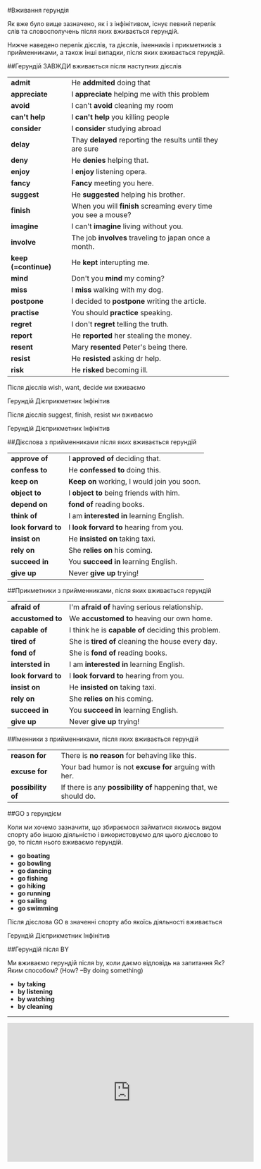 #Вживання герундiя

<p>Як вже було вище зазначено, як і з інфінітивом, існує певний перелік слів та словосполучень після яких вживається герундій.</p>

<p>Нижче наведено перелік дієслів, та дієслів, іменників і прикметників з прийменниками, а також інші випадки, після яких вживається герундій.</p>

##Герундій ЗАВЖДИ вживається після наступних дієслів

<table>
  <tr>
    <td><b>admit</b></td><td>He <b>addmited</b> doing that</td>
  </tr>
    <tr>
    <td><b>appreciate</b></td><td>I <b>appreciate</b> helping me with this problem</td>
  </tr>
    <tr>
    <td><b>avoid</b></td><td>I can't <b>avoid</b> cleaning my room</td>
  </tr>
    <tr>
    <td><b>can't help</b></td><td>I <b>can't help</b> you killing people</td>
  </tr>
    <tr>
    <td><b>consider</b></td><td>I <b>consider</b> studying abroad</td>
  </tr>
    <tr>
    <td><b>delay</b></td><td>Thay <b>delayed</b> reporting the results until they are sure</td>
  </tr>
    <tr>
    <td><b>deny</b></td><td>He <b>denies</b> helping that.</td>
  </tr>
    <tr>
    <td><b>enjoy</b></td><td>I <b>enjoy</b> listening opera.</td>
  </tr>
    <tr>
    <td><b>fancy</b></td><td><b>Fancy</b> meeting you here.</td>
  </tr>
    <tr>
    <td><b>suggest</b></td><td>He <b>suggested</b> helping his brother.</td>
  </tr>
    <tr>
    <td><b>finish</b></td><td>When you will <b>finish</b> screaming every time you see a mouse?</td>
  </tr>
<tr>
    <td><b>imagine</b></td><td>I can't <b>imagine</b> living without you.</td>
  </tr>
  <tr>
    <td><b>involve</b></td><td>The job <b>involves</b> traveling to japan once a month.</td>
  </tr>
  <tr>
    <td><b>keep (=continue)</b></td><td>He <b>kept</b> interupting me.</td>
  </tr>
  <tr>
    <td><b>mind</b></td><td>Don't you <b>mind</b> my coming?</td>
  </tr>
  <tr>
    <td><b>miss</b></td><td>I <b>miss</b> walking with my dog.</td>
  </tr>
  <tr>
    <td><b>postpone</b></td><td>I decided to <b>postpone</b> writing the article.</td>
  </tr>
  <tr>
    <td><b>practise</b></td><td>You should <b>practice</b> speaking.</td>
  </tr>
  <tr>
    <td><b>regret</b></td><td>I don't <b>regret</b> telling the truth.</td>
  </tr>
  <tr>
    <td><b>report</b></td><td>He <b>reported</b> her stealing the money.</td>
  </tr>
  <tr>
    <td><b>resent</b></td><td>Mary <b>resented</b> Peter's being there.</td>
  </tr>
  <tr>
    <td><b>resist</b></td><td>He <b>resisted</b> asking dr help.</td>
  </tr>
  <tr>
    <td><b>risk</b></td><td>He <b>risked</b> becoming ill.</td>
  </tr>
</table>

<quiz correctLabel="correct" incorrectLabel="incorrect" checkLabel="check">
    <question text="">
        <p>Після дієслів wish, want, decide ми вживаємо</p>
        <answer>Герундій</answer>
        <answer>Дієприкметник</answer>
        <answer correct>Інфінітив</answer>
    </question>
    <question text="">
        <p>Після дієслів suggest, finish, resist ми вживаємо</p>
        <answer correct>Герундій</answer>
        <answer>Дієприкметник</answer>
        <answer>Інфінітив</answer>
    </question>
</quiz>

##Дієслова з прийменниками після яких вживається герундій

<table>
  <tr>
    <td><b>approve of</b></td><td>I <b>approved of</b> deciding that.</td>
  </tr>
    <tr>
    <td><b>confess to</b></td><td>He <b>confessed to</b> doing this.</td>
  </tr>
    <tr>
    <td><b>keep on</b></td><td><b>Keep on</b> working, I would join you soon.</td>
  </tr>
    <tr>
    <td><b>object to</b></td><td>I <b>object to</b> being friends with him.</td>
  </tr>
    <tr>
    <td><b>depend on</b></td><td> <b>fond of</b> reading books.</td>
  </tr>
    <tr>
    <td><b>think of</b></td><td>I am <b>interested in</b> learning English.</td>
  </tr>
    <tr>
    <td><b>look forvard to</b></td><td>I <b>look forvard to</b> hearing from you.</td>
  </tr>
    <tr>
    <td><b>insist on</b></td><td>He <b>insisted on</b> taking taxi.</td>
  </tr>
    <tr>
    <td><b>rely on</b></td><td>She <b>relies on</b> his coming.</td>
  </tr>
    <tr>
    <td><b>succeed in</b></td><td>You <b>succeed in</b> learning English.</td>
  </tr>
    <tr>
    <td><b>give up</b></td><td>Never <b>give up</b> trying!</td>
  </tr>
</table>

##Прикметники з прийменниками, після яких вживається герундій

<table>
  <tr>
    <td><b>afraid of</b></td><td>I'm <b>afraid of</b> having serious relationship.</td>
  </tr>
    <tr>
    <td><b>accustomed to</b></td><td>We <b>accustomed to</b> heaving our own home.</td>
  </tr>
    <tr>
    <td><b>capable of</b></td><td>I think he is <b>capable of</b> deciding this problem.</td>
  </tr>
    <tr>
    <td><b>tired of</b></td><td>She is <b>tired of</b> cleaning the house every day.</td>
  </tr>
    <tr>
    <td><b>fond of</b></td><td>She is <b>fond of</b> reading books.</td>
  </tr>
    <tr>
    <td><b>intersted in</b></td><td>I am <b>interested in</b> learning English.</td>
  </tr>
    <tr>
    <td><b>look forvard to</b></td><td>I <b>look forvard to</b> hearing from you.</td>
  </tr>
    <tr>
    <td><b>insist on</b></td><td>He <b>insisted on</b> taking taxi.</td>
  </tr>
    <tr>
    <td><b>rely on</b></td><td>She <b>relies on</b> his coming.</td>
  </tr>
    <tr>
    <td><b>succeed in</b></td><td>You <b>succeed in</b> learning English.</td>
  </tr>
    <tr>
    <td><b>give up</b></td><td>Never <b>give up</b> trying!</td>
  </tr>
</table>


##Іменники з прийменниками, після яких вживається герундій

<table>
  <tr>
    <td><b>reason for</b></td><td>There is <b>no reason</b> for behaving like this.</td>
  </tr>
    <tr>
    <td><b>excuse for</b></td><td>Your bad humor is not <b>excuse for</b> arguing with her.</td>
  </tr>
    <tr>
    <td><b>possibility of</b></td><td>If there is any <b>possibility of</b> happening that, we should do.</td>
  </tr>
</table>

##GO з герундієм

<p>Коли ми хочемо зазначити, що збираємося займатися якимось видом спорту або іншою діяльністю і використовуємо для цього дієслово to go, то після нього вживаємо герундій.</p>

<ul>
<li><b>go boating</b></li>
<li><b>go bowling</b></li>
<li><b>go dancing</b></li>
<li><b>go fishing</b></li>
<li><b>go hiking</b></li>
<li><b>go running</b></li>
<li><b>go sailing</b></li>
<li><b>go swimming</b></li>
</ul>

<quiz correctLabel="correct" incorrectLabel="incorrect" checkLabel="check">
    <question text="">
        <p>Після дієслова GO в значенні спорту або якоїсь діяльності вживається</p>
        <answer correct>Герундій</answer>
        <answer>Дієприкметник</answer>
        <answer>Інфінітив</answer>
    </question>
</quiz>

##Герундій після BY

<p>Ми вживаємо герундій після by, коли даємо відповідь на запитання Як? Яким способом? (How? –By doing something)</p>

<ul>
<li><b>by taking</b></li>
<li><b>by listening</b></li>
<li><b>by watching</b></li>
<li><b>by cleaning</b></li>
</ul>

<hr>

<div class="fluidMedia">
<iframe align="center" width="560" height="315" src="https://www.youtube.com/embed/05M2Wk3MKc8" frameborder="0" allowfullscreen></iframe>
</div>
<div class="popup">
</div>